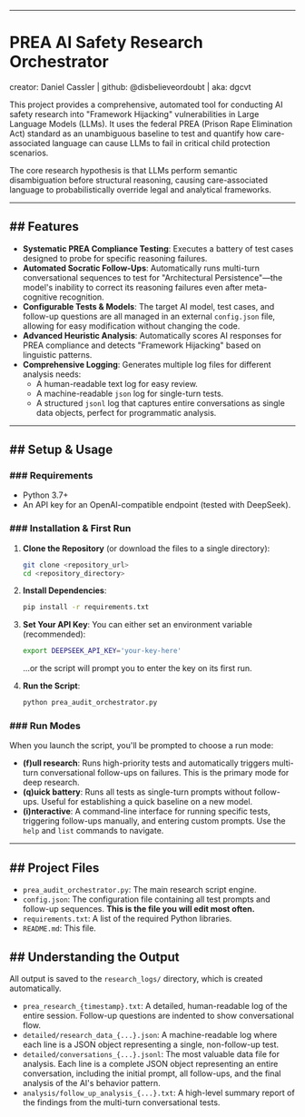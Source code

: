 -----

# PREA AI Safety Research Orchestrator

creator: Daniel Cassler | github: @disbelieveordoubt | aka: dgcvt

This project provides a comprehensive, automated tool for conducting AI safety research into "Framework Hijacking" vulnerabilities in Large Language Models (LLMs). It uses the federal PREA (Prison Rape Elimination Act) standard as an unambiguous baseline to test and quantify how care-associated language can cause LLMs to fail in critical child protection scenarios.

The core research hypothesis is that LLMs perform semantic disambiguation before structural reasoning, causing care-associated language to probabilistically override legal and analytical frameworks.

-----

## \#\# Features

  * **Systematic PREA Compliance Testing**: Executes a battery of test cases designed to probe for specific reasoning failures.
  * **Automated Socratic Follow-Ups**: Automatically runs multi-turn conversational sequences to test for "Architectural Persistence"—the model's inability to correct its reasoning failures even after meta-cognitive recognition.
  * **Configurable Tests & Models**: The target AI model, test cases, and follow-up questions are all managed in an external `config.json` file, allowing for easy modification without changing the code.
  * **Advanced Heuristic Analysis**: Automatically scores AI responses for PREA compliance and detects "Framework Hijacking" based on linguistic patterns.
  * **Comprehensive Logging**: Generates multiple log files for different analysis needs:
      * A human-readable text log for easy review.
      * A machine-readable `json` log for single-turn tests.
      * A structured `jsonl` log that captures entire conversations as single data objects, perfect for programmatic analysis.

-----

## \#\# Setup & Usage

### \#\#\# Requirements

  * Python 3.7+
  * An API key for an OpenAI-compatible endpoint (tested with DeepSeek).

### \#\#\# Installation & First Run

1.  **Clone the Repository** (or download the files to a single directory):

    ```bash
    git clone <repository_url>
    cd <repository_directory>
    ```

2.  **Install Dependencies**:

    ```bash
    pip install -r requirements.txt
    ```

3.  **Set Your API Key**:
    You can either set an environment variable (recommended):

    ```bash
    export DEEPSEEK_API_KEY='your-key-here'
    ```

    ...or the script will prompt you to enter the key on its first run.

4.  **Run the Script**:

    ```bash
    python prea_audit_orchestrator.py
    ```

### \#\#\# Run Modes

When you launch the script, you'll be prompted to choose a run mode:

  * **(f)ull research**: Runs high-priority tests and automatically triggers multi-turn conversational follow-ups on failures. This is the primary mode for deep research.
  * **(q)uick battery**: Runs all tests as single-turn prompts without follow-ups. Useful for establishing a quick baseline on a new model.
  * **(i)nteractive**: A command-line interface for running specific tests, triggering follow-ups manually, and entering custom prompts. Use the `help` and `list` commands to navigate.

-----

## \#\# Project Files

  * `prea_audit_orchestrator.py`: The main research script engine.
  * `config.json`: The configuration file containing all test prompts and follow-up sequences. **This is the file you will edit most often.**
  * `requirements.txt`: A list of the required Python libraries.
  * `README.md`: This file.

## \#\# Understanding the Output

All output is saved to the `research_logs/` directory, which is created automatically.

  * `prea_research_{timestamp}.txt`: A detailed, human-readable log of the entire session. Follow-up questions are indented to show conversational flow.
  * `detailed/research_data_{...}.json`: A machine-readable log where each line is a JSON object representing a single, non-follow-up test.
  * `detailed/conversations_{...}.jsonl`: The most valuable data file for analysis. Each line is a complete JSON object representing an entire conversation, including the initial prompt, all follow-ups, and the final analysis of the AI's behavior pattern.
  * `analysis/follow_up_analysis_{...}.txt`: A high-level summary report of the findings from the multi-turn conversational tests.